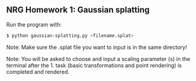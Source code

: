 ## NRG Homework 1: Gaussian splatting

Run the program with:
```bash
$ python gaussian-splatting.py <filename.splat>
```

Note: Make sure the .splat file you want to input is in the same directory!

Note: You will be asked to choose and input a scaling parameter (s) in the terminal after the 1. task (basic transformations and point rendering) is completed and rendered.